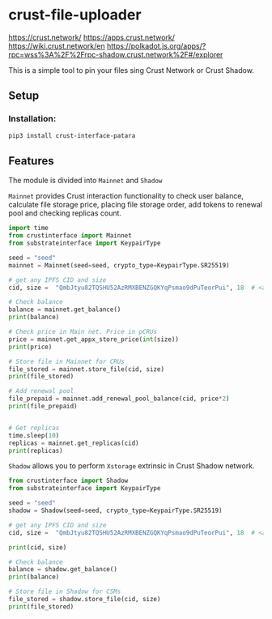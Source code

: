 # crust-file-uploader

https://crust.network/
https://apps.crust.network/
https://wiki.crust.network/en
https://polkadot.js.org/apps/?rpc=wss%3A%2F%2Frpc-shadow.crust.network%2F#/explorer

This is a simple tool to pin your files sing Crust Network or Crust Shadow.

## Setup
### Installation:
```bash
pip3 install crust-interface-patara
```

## Features

The module is divided into `Mainnet` and `Shadow`

`Mainnet` provides Crust interaction functionality to check user balance, calculate file storage price, placing
file storage order, add tokens to renewal pool and checking replicas count.

```python
import time
from crustinterface import Mainnet
from substrateinterface import KeypairType

seed = "seed"
mainnet = Mainnet(seed=seed, crypto_type=KeypairType.SR25519)

# get any IPFS CID and size
cid, size =  "QmbJtyu82TQSHU52AzRMXBENZGQKYqPsmao9dPuTeorPui", 18  # <any way to get an IPFS CID and size. One may use ipfshttpclient2 from IPFS-Toolkit>

# Check balance
balance = mainnet.get_balance()
print(balance)

# Check price in Main net. Price in pCRUs
price = mainnet.get_appx_store_price(int(size))
print(price)

# Store file in Mainnet for CRUs
file_stored = mainnet.store_file(cid, size)
print(file_stored)

# Add renewal pool
file_prepaid = mainnet.add_renewal_pool_balance(cid, price*2)
print(file_prepaid)


# Get replicas
time.sleep(10)
replicas = mainnet.get_replicas(cid)
print(replicas)

```

`Shadow` allows you to perform `Xstorage` extrinsic in Crust Shadow network.
```python
from crustinterface import Shadow
from substrateinterface import KeypairType

seed = "seed"
shadow = Shadow(seed=seed, crypto_type=KeypairType.SR25519)

# get any IPFS CID and size
cid, size =  "QmbJtyu82TQSHU52AzRMXBENZGQKYqPsmao9dPuTeorPui", 18  # <any way to get an IPFS CID and size. One may use ipfshttpclient2 from IPFS-Toolkit>

print(cid, size)

# Check balance
balance = shadow.get_balance()
print(balance)

# Store file in Shadow for CSMs
file_stored = shadow.store_file(cid, size)
print(file_stored)
```
